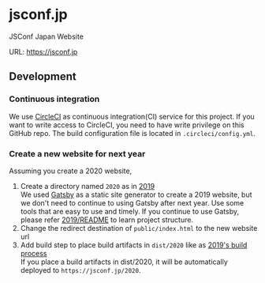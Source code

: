 # jsconf.jp

JSConf Japan Website

URL: https://jsconf.jp

## Development

### Continuous integration

We use [CircleCI](https://circleci.com) as continuous integration(CI) service for this project.
If you want to write access to CircleCI, you need to have write privilege on this GitHub repo.
The build configuration file is located in `.circleci/config.yml`.

### Create a new website for next year

Assuming you create a 2020 website,

1. Create a directory named `2020` as in [2019](https://github.com/jsconfjp/jsconf.jp/tree/master/2019)  
   We used [Gatsby](https://github.com/gatsbyjs/gatsby) as a static site generator to create a 2019 website, but we don't need to continue to using Gatsby after next year. Use some tools that are easy to use and timely. If you continue to use Gatsby, please refer [2019/README](https://github.com/jsconfjp/jsconf.jp/tree/master/2019/README.md) to learn project structure.
1. Change the redirect destination of `public/index.html` to the new website url
1. Add build step to place build artifacts in `dist/2020` like as [2019's build process](https://github.com/jsconfjp/jsconf.jp/blob/9bf1fb4d805e8134dde5bea676407ecc037ffab4/.circleci/config.yml#L45)  
   If you place a build artifacts in dist/2020, it will be automatically deployed to `https://jsconf.jp/2020`.

